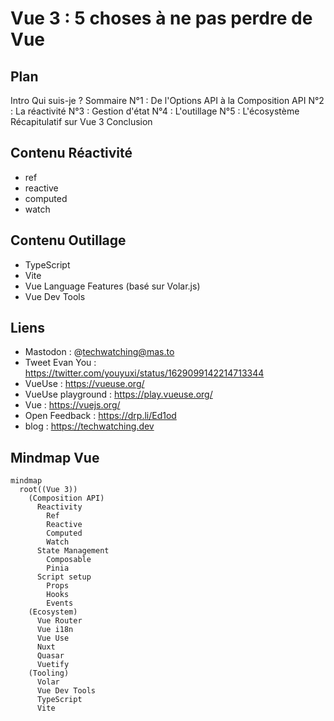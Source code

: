 # Vue 3 : 5 choses à ne pas perdre de Vue

## Plan

Intro
Qui suis-je ?
Sommaire
N°1 : De l'Options API à la Composition API
N°2 : La réactivité
N°3 : Gestion d'état
N°4 : L'outillage
N°5 : L'écosystème
Récapitulatif sur Vue 3
Conclusion

## Contenu Réactivité

* ref
* reactive
* computed
* watch

## Contenu Outillage

* TypeScript
* Vite
* Vue Language Features (basé sur Volar.js)
* Vue Dev Tools

## Liens

- Mastodon : @techwatching@mas.to
- Tweet Evan You : https://twitter.com/youyuxi/status/1629099142214713344
- VueUse : https://vueuse.org/
- VueUse playground : https://play.vueuse.org/
- Vue : https://vuejs.org/
- Open Feedback : https://drp.li/Ed1od
- blog : https://techwatching.dev

## Mindmap Vue

```mermaid {theme:'forest', scale:0.8}
mindmap
  root((Vue 3))
    (Composition API)
      Reactivity
        Ref
        Reactive
        Computed
        Watch
      State Management
        Composable
        Pinia
      Script setup
        Props
        Hooks
        Events
    (Ecosystem)
      Vue Router
      Vue i18n
      Vue Use
      Nuxt
      Quasar
      Vuetify
    (Tooling)
      Volar
      Vue Dev Tools
      TypeScript 
      Vite
```